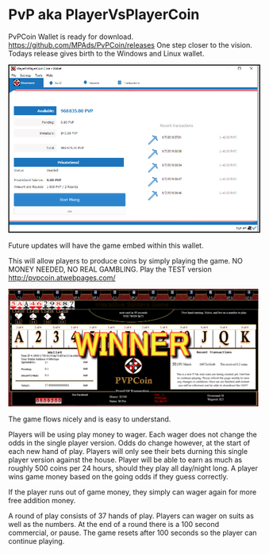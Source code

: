 # PvP aka PlayerVsPlayerCoin

PvPCoin Wallet is ready for download. https://github.com/MPAds/PvPCoin/releases
One step closer to the vision. Todays release gives birth to the Windows and Linux wallet.

<img border="2" src="/images/PvPwallet.png" />

Future updates will have the game embed within this wallet. 

This will allow players to produce coins by simply playing the game. NO MONEY NEEDED, NO REAL GAMBLING. Play the TEST version http://pvpcoin.atwebpages.com/

<img src="/images/preview.png" />

The game flows nicely and is easy to understand.

Players will be using play money to wager. Each wager does not change the odds in the single player version. 
Odds do change however, at the start of each new hand of play.
Players will only see their bets durning this single player version against the house.
Player will be able to earn as much as roughly 500 coins per 24 hours, should they play all day/night long.
A player wins game money based on the going odds if they guess correctly.

If the player runs out of game money, they simply can wager again for more free addition money. 

A round of play consists of 37 hands of play. Players can wager on suits as well as the numbers. At the end of a round there is a 100 second commercial, or pause. The game resets after 100 seconds so the player can continue playing.
